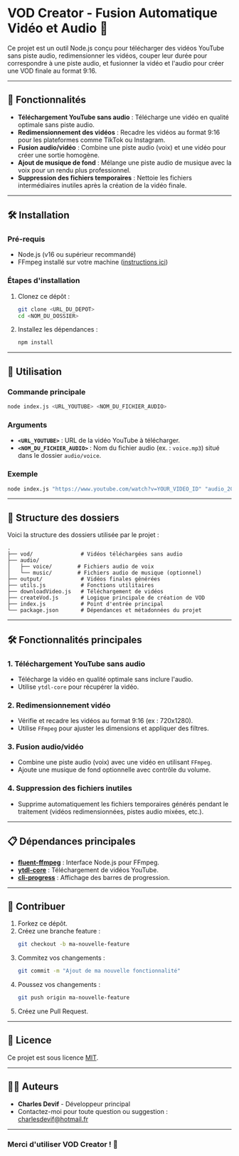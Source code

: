 # VOD Creator - Fusion Automatique Vidéo et Audio 🎥

Ce projet est un outil Node.js conçu pour télécharger des vidéos YouTube sans piste audio, redimensionner les vidéos, couper leur durée pour correspondre à une piste audio, et fusionner la vidéo et l'audio pour créer une VOD finale au format 9:16.

---

## 🚀 Fonctionnalités

- **Téléchargement YouTube sans audio** : Télécharge une vidéo en qualité optimale sans piste audio.
- **Redimensionnement des vidéos** : Recadre les vidéos au format 9:16 pour les plateformes comme TikTok ou Instagram.
- **Fusion audio/vidéo** : Combine une piste audio (voix) et une vidéo pour créer une sortie homogène.
- **Ajout de musique de fond** : Mélange une piste audio de musique avec la voix pour un rendu plus professionnel.
- **Suppression des fichiers temporaires** : Nettoie les fichiers intermédiaires inutiles après la création de la vidéo finale.

---

## 🛠️ Installation

### Pré-requis

- Node.js (v16 ou supérieur recommandé)
- FFmpeg installé sur votre machine ([instructions ici](https://ffmpeg.org/download.html))

### Étapes d'installation

1. Clonez ce dépôt :
   ```bash
   git clone <URL_DU_DEPOT>
   cd <NOM_DU_DOSSIER>
   ```
2. Installez les dépendances :
   ```bash
   npm install
   ```

---

## 📝 Utilisation

### Commande principale

```bash
node index.js <URL_YOUTUBE> <NOM_DU_FICHIER_AUDIO>
```

### Arguments

- **`<URL_YOUTUBE>`** : URL de la vidéo YouTube à télécharger.
- **`<NOM_DU_FICHIER_AUDIO>`** : Nom du fichier audio (ex. : `voice.mp3`) situé dans le dossier `audio/voice`.

### Exemple

```bash
node index.js "https://www.youtube.com/watch?v=YOUR_VIDEO_ID" "audio_2025-01-24_21_hours_and_38_minutes.mp3"
```

---

## 📂 Structure des dossiers

Voici la structure des dossiers utilisée par le projet :

```
.
├── vod/               # Vidéos téléchargées sans audio
├── audio/
│   ├── voice/        # Fichiers audio de voix
│   └── music/        # Fichiers audio de musique (optionnel)
├── output/            # Vidéos finales générées
├── utils.js           # Fonctions utilitaires
├── downloadVideo.js   # Téléchargement de vidéos
├── createVod.js       # Logique principale de création de VOD
├── index.js           # Point d'entrée principal
└── package.json       # Dépendances et métadonnées du projet
```

---

## 🛠️ Fonctionnalités principales

### 1. Téléchargement YouTube sans audio

- Télécharge la vidéo en qualité optimale sans inclure l'audio.
- Utilise `ytdl-core` pour récupérer la vidéo.

### 2. Redimensionnement vidéo

- Vérifie et recadre les vidéos au format 9:16 (ex : 720x1280).
- Utilise `FFmpeg` pour ajuster les dimensions et appliquer des filtres.

### 3. Fusion audio/vidéo

- Combine une piste audio (voix) avec une vidéo en utilisant `FFmpeg`.
- Ajoute une musique de fond optionnelle avec contrôle du volume.

### 4. Suppression des fichiers inutiles

- Supprime automatiquement les fichiers temporaires générés pendant le traitement (vidéos redimensionnées, pistes audio mixées, etc.).

---

## 📋 Dépendances principales

- **[fluent-ffmpeg](https://github.com/fluent-ffmpeg/node-fluent-ffmpeg)** : Interface Node.js pour FFmpeg.
- **[ytdl-core](https://github.com/fent/node-ytdl-core)** : Téléchargement de vidéos YouTube.
- **[cli-progress](https://github.com/AndiDittrich/Node.CLI-Progress)** : Affichage des barres de progression.

---

## 🤝 Contribuer

1. Forkez ce dépôt.
2. Créez une branche feature :
   ```bash
   git checkout -b ma-nouvelle-feature
   ```
3. Commitez vos changements :
   ```bash
   git commit -m "Ajout de ma nouvelle fonctionnalité"
   ```
4. Poussez vos changements :
   ```bash
   git push origin ma-nouvelle-feature
   ```
5. Créez une Pull Request.

---

## 📜 Licence

Ce projet est sous licence [MIT](LICENSE).

---

## 🧑‍💻 Auteurs

- **Charles Devif** - Développeur principal
- Contactez-moi pour toute question ou suggestion : [charlesdevif@hotmail.fr](charlesdevif@hotmail.fr)

---

### Merci d'utiliser VOD Creator ! 🙌
